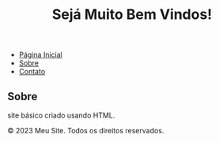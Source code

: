 <!DOCTYPE html>
<html>
<head>
  <title>iCompra</title>
</head>
<body>
  <header>
    <h1>Sejá Muito Bem Vindos!</h1>
  </header>

  <nav>
    <ul>
      <li><a href="https://www.google.com.br/">Página Inicial</a></li>
      <li><a href="#">Sobre</a></li>
      <li><a href="#">Contato</a></li>
    </ul>
  </nav>

  <main>
    <h2>Sobre</h2>
    <p>site básico criado usando HTML.</p>
  </main>

  <footer>
    <p>&copy; 2023 Meu Site. Todos os direitos reservados.</p>
  </footer>
</body>
</html>
